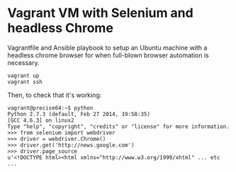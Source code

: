 Vagrant VM with Selenium and headless Chrome
============================================

Vagrantfile and Ansible playbook to setup an Ubuntu machine with a headless chrome browser for when full-blown browser automation is necessary.

    vagrant up
    vagrant ssh

Then, to check that it's working:

    vagrant@precise64:~$ python
    Python 2.7.3 (default, Feb 27 2014, 19:58:35) 
    [GCC 4.6.3] on linux2
    Type "help", "copyright", "credits" or "license" for more information.
    >>> from selenium import webdriver
    >>> driver = webdriver.Chrome()
    >>> driver.get('http://news.google.com')
    >>> driver.page_source
    u'<!DOCTYPE html><html xmlns="http://www.w3.org/1999/xhtml" ... etc ...

